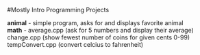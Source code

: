 #Mostly Intro Programming Projects

**animal** - simple program, asks for and displays favorite animal  
**math** - average.cpp (ask for 5 numbers and display their average)   
       change.cpp (show fewest number of coins for given cents 0-99)  
       tempConvert.cpp (convert celcius to fahrenheit)  
